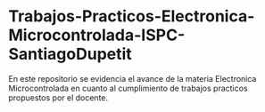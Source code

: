 # Trabajos-Practicos-Electronica-Microcontrolada-ISPC-SantiagoDupetit
En este repositorio se evidencia el avance de la materia Electronica Microcontrolada en cuanto al cumplimiento de trabajos practicos propuestos por el docente.
